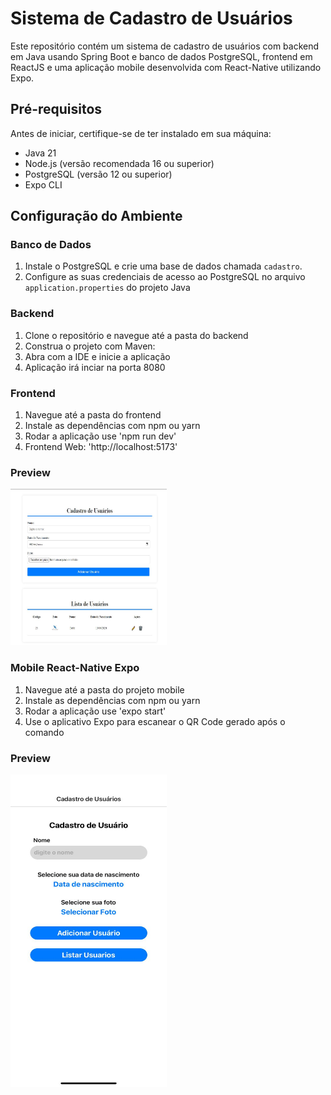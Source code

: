 # Sistema de Cadastro de Usuários

Este repositório contém um sistema de cadastro de usuários com backend em Java usando Spring Boot e banco de dados PostgreSQL, frontend em ReactJS e uma aplicação mobile desenvolvida com React-Native utilizando Expo.

## Pré-requisitos

Antes de iniciar, certifique-se de ter instalado em sua máquina:
- Java 21
- Node.js (versão recomendada 16 ou superior)
- PostgreSQL (versão 12 ou superior)
- Expo CLI

## Configuração do Ambiente

### Banco de Dados

1. Instale o PostgreSQL e crie uma base de dados chamada `cadastro`.
2. Configure as suas credenciais de acesso ao PostgreSQL no arquivo `application.properties` do projeto Java

### Backend

1. Clone o repositório e navegue até a pasta do backend
2. Construa o projeto com Maven:
3. Abra com a IDE e inicie a aplicação
4. Aplicação irá inciar na porta 8080

### Frontend

1. Navegue até a pasta do frontend
2. Instale as dependências com npm ou yarn
3. Rodar a aplicação use 'npm run dev'
4. Frontend Web: 'http://localhost:5173'
### Preview
<img src="https://github.com/GuilhermeSimbalista/Teste-Cadastro-Usuario/blob/main/img/frontend.JPG" alt="preview" width="250" height="250" />

### Mobile React-Native Expo

1. Navegue até a pasta do projeto mobile
2. Instale as dependências com npm ou yarn
3. Rodar a aplicação use 'expo start'
4. Use o aplicativo Expo para escanear o QR Code gerado após o comando
### Preview
<img src="https://github.com/GuilhermeSimbalista/Teste-Cadastro-Usuario/blob/main/img/mobile.jpeg" alt="preview" width="250" height="500"/>
